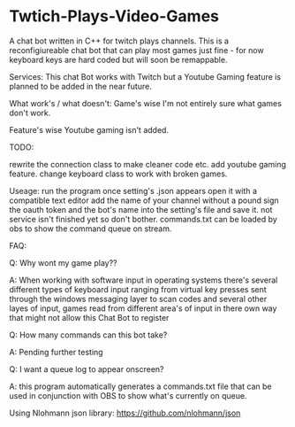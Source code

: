 # Twtich-Plays-Video-Games
A chat bot written in C++ for twitch plays channels. 
This is a reconfigiureable chat bot that can play most games just fine - for now keyboard keys are hard coded but will soon be remappable.

Services:
This chat Bot works with Twitch but a Youtube Gaming feature is planned to be added in the near future.

What work's / what doesn't:
Game's wise I'm not entirely sure what games don't work.

Feature's wise Youtube gaming isn't added.


TODO:

rewrite the connection class to make cleaner code etc.
add youtube gaming feature.
change keyboard class to work with broken games.

Useage:
run the program once setting's .json appears open it with a compatible text editor add the name of your channel 
without a pound sign the oauth token and the bot's name into the setting's file and save it. 
not service isn't finished yet so don't bother. commands.txt can be loaded by obs to show the command queue on stream. 

FAQ:

Q: Why wont my game play??

A: When working with software input in operating systems there's several different types of keyboard input ranging from 
virtual key presses sent through the windows messaging layer to scan codes and several other layes of input, games read from different 
area's of input in there own way that might not allow this Chat Bot to register 

Q: How many commands can this bot take?

A: Pending further testing

Q: I want a queue log to appear onscreen?

A: this program automatically generates a commands.txt file that can be used in conjunction with OBS to show what's currently on queue. 

Using Nlohmann json library: https://github.com/nlohmann/json
